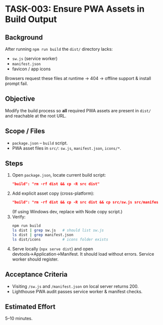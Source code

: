 # TASK-003: Ensure PWA Assets in Build Output

## Background
After running `npm run build` the `dist/` directory lacks:
* `sw.js` (service worker)
* `manifest.json`
* favicon / app icons

Browsers request these files at runtime → 404 → offline support & install prompt fail.

## Objective
Modify the build process so **all** required PWA assets are present in `dist/` and reachable at the root URL.

## Scope / Files
* `package.json` – `build` script.
* PWA asset files in `src/`: `sw.js`, `manifest.json`, `icons/*`.

## Steps
1. Open `package.json`, locate current build script:
   ```json
   "build": "rm -rf dist && cp -R src dist"
   ```
2. Add explicit asset copy (cross-platform):
   ```json
   "build": "rm -rf dist && cp -R src dist && cp src/sw.js src/manifest.json dist/ && cp -R src/icons dist/"
   ```
   (If using Windows dev, replace with Node copy script.)
3. Verify:
   ```bash
   npm run build
   ls dist | grep sw.js   # should list sw.js
   ls dist | grep manifest.json
   ls dist/icons          # icons folder exists
   ```
4. Serve locally (`npx serve dist`) and open devtools→Application→Manifest. It should load without errors. Service worker should register.

## Acceptance Criteria
- Visiting `/sw.js` and `/manifest.json` on local server returns 200.
- Lighthouse PWA audit passes service worker & manifest checks.

## Estimated Effort
5–10 minutes.
